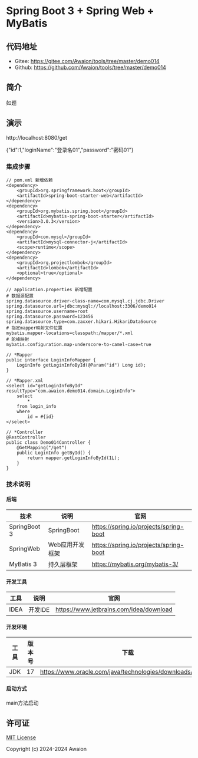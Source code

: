 # Spring Boot 3 + Spring Web + MyBatis

## 代码地址

- Gitee: https://gitee.com/Awaion/tools/tree/master/demo014
- Github: https://github.com/Awaion/tools/tree/master/demo014

## 简介

如题

## 演示

http://localhost:8080/get

{"id":1,"loginName":"登录名01","password":"密码01"}

### 集成步骤

```
// pom.xml 新增依赖
<dependency>
    <groupId>org.springframework.boot</groupId>
    <artifactId>spring-boot-starter-web</artifactId>
</dependency>
<dependency>
    <groupId>org.mybatis.spring.boot</groupId>
    <artifactId>mybatis-spring-boot-starter</artifactId>
    <version>3.0.3</version>
</dependency>
<dependency>
    <groupId>com.mysql</groupId>
    <artifactId>mysql-connector-j</artifactId>
    <scope>runtime</scope>
</dependency>
<dependency>
    <groupId>org.projectlombok</groupId>
    <artifactId>lombok</artifactId>
    <optional>true</optional>
</dependency>

// application.properties 新增配置
# 数据源配置
spring.datasource.driver-class-name=com.mysql.cj.jdbc.Driver
spring.datasource.url=jdbc:mysql://localhost:3306/demo014
spring.datasource.username=root
spring.datasource.password=123456
spring.datasource.type=com.zaxxer.hikari.HikariDataSource
# 指定mapper映射文件位置
mybatis.mapper-locations=classpath:/mapper/*.xml
# 驼峰映射
mybatis.configuration.map-underscore-to-camel-case=true

// *Mapper
public interface LoginInfoMapper {
    LoginInfo getLoginInfoById(@Param("id") Long id);
}

// *Mapper.xml
<select id="getLoginInfoById" resultType="com.awaion.demo014.domain.LoginInfo">
    select
        *
    from login_info
    where
        id = #{id}
</select>

// *Controller
@RestController
public class Demo014Controller {
    @GetMapping("/get")
    public LoginInfo getById() {
        return mapper.getLoginInfoById(1L);
    }
}
```

### 技术说明

#### 后端

| 技术           | 说明                | 官网                                           |
|--------------| ------------------- | ---------------------------------------------- |
| SpringBoot 3 | SpringBoot     | https://spring.io/projects/spring-boot         |
| SpringWeb    | Web应用开发框架     | https://spring.io/projects/spring-boot         |
| MyBatis 3    | 持久层框架          | https://mybatis.org/mybatis-3/                           |

#### 开发工具

| 工具          | 说明                | 官网                                            |
| ------------- | ------------------- | ----------------------------------------------- |
| IDEA          | 开发IDE             | https://www.jetbrains.com/idea/download         |

#### 开发环境

| 工具     | 版本号  | 下载                                                                                 |
|--------| ------ | ------------------------------------------------------------                         |
| JDK  | 17  | https://www.oracle.com/java/technologies/downloads/#java17 |

#### 启动方式

main方法启动

## 许可证

[MIT License](https://opensource.org/license/mit)

Copyright (c) 2024-2024 Awaion

